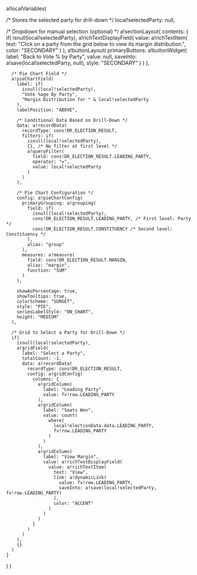 a!localVariables(
  
  /* Stores the selected party for drill-down */
  local!selectedParty: null,

  /* Dropdown for manual selection (optional) */
  a!sectionLayout(
    contents: {
      if(
        isnull(local!selectedParty),
        a!richTextDisplayField(
          value: a!richTextItem(
            text: "Click on a party from the grid below to view its margin distribution.",
            color: "SECONDARY"
          )
        ),
        a!buttonLayout(
          primaryButtons: a!buttonWidget(
            label: "Back to Vote % by Party",
            value: null,
            saveInto: a!save(local!selectedParty, null),
            style: "SECONDARY"
          )
        )
      ),

      /* Pie Chart Field */
      a!pieChartField(
        label: if(
          isnull(local!selectedParty),
          "Vote %age By Party",
          "Margin Distribution for " & local!selectedParty
        ),
        labelPosition: "ABOVE",
        
        /* Conditional Data Based on Drill-Down */
        data: a!recordData(
          recordType: cons!DR_ELECTION_RESULT,
          filters: if(
            isnull(local!selectedParty),
            {}, /* No filter at first level */
            a!queryFilter(
              field: cons!DR_ELECTION_RESULT.LEADING_PARTY,
              operator: "=",
              value: local!selectedParty
            )
          )
        ),

        /* Pie Chart Configuration */
        config: a!pieChartConfig(
          primaryGrouping: a!grouping(
            field: if(
              isnull(local!selectedParty),
              cons!DR_ELECTION_RESULT.LEADING_PARTY, /* First level: Party */
              cons!DR_ELECTION_RESULT.CONSTITUENCY /* Second level: Constituency */
            ),
            alias: "group"
          ),
          measures: a!measure(
            field: cons!DR_ELECTION_RESULT.MARGIN,
            alias: "margin",
            function: "SUM"
          )
        ),

        showAsPercentage: true,
        showTooltips: true,
        colorScheme: "SUNSET",
        style: "PIE",
        seriesLabelStyle: "ON_CHART",
        height: "MEDIUM"
      ),

      /* Grid to Select a Party for Drill-Down */
      if(
        isnull(local!selectedParty),
        a!gridField(
          label: "Select a Party",
          totalCount: -1,
          data: a!recordData(
            recordType: cons!DR_ELECTION_RESULT,
            config: a!gridConfig(
              columns: {
                a!gridColumn(
                  label: "Leading Party",
                  value: fv!row.LEADING_PARTY
                ),
                a!gridColumn(
                  label: "Seats Won",
                  value: count(
                    where(
                      local!electionData.data.LEADING_PARTY,
                      fv!row.LEADING_PARTY
                    )
                  )
                ),
                a!gridColumn(
                  label: "View Margin",
                  value: a!richTextDisplayField(
                    value: a!richTextItem(
                      text: "View",
                      link: a!dynamicLink(
                        value: fv!row.LEADING_PARTY,
                        saveInto: a!save(local!selectedParty, fv!row.LEADING_PARTY)
                      ),
                      color: "ACCENT"
                    )
                  )
                )
              }
            )
          )
        ),
        {}
      )
    }
  )
)
